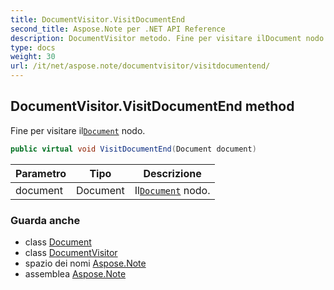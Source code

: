 ```yaml
---
title: DocumentVisitor.VisitDocumentEnd
second_title: Aspose.Note per .NET API Reference
description: DocumentVisitor metodo. Fine per visitare ilDocument nodo.
type: docs
weight: 30
url: /it/net/aspose.note/documentvisitor/visitdocumentend/
---
```

## DocumentVisitor.VisitDocumentEnd method

Fine per visitare il[`Document`](../../document/) nodo.

```csharp
public virtual void VisitDocumentEnd(Document document)
```

| Parametro | Tipo | Descrizione |
| --- | --- | --- |
| document | Document | Il[`Document`](../../document/) nodo. |

### Guarda anche

* class [Document](../../document/)
* class [DocumentVisitor](../)
* spazio dei nomi [Aspose.Note](../../documentvisitor/)
* assemblea [Aspose.Note](../../../)


